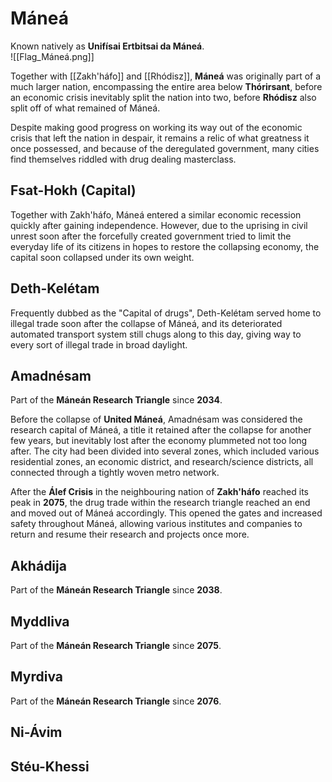 # Máneá
Known natively as **Unifísai Ertbitsai da Máneá**. \
![[Flag_Máneá.png]]

Together with [[Zakh'háfo]] and [[Rhódisz]], **Máneá** was originally part of a much larger nation, encompassing the entire area below **Thórirsant**, before an economic crisis inevitably split the nation into two, before **Rhódisz** also split off of what remained of Máneá. 

Despite making good progress on working its way out of the economic crisis that left the nation in despair, it remains a relic of what greatness it once possessed, and because of the deregulated government, many cities find themselves riddled with drug dealing masterclass.
## Fsat-Hokh (Capital)
Together with Zakh'háfo, Máneá entered a similar economic recession quickly after gaining independence. However, due to the uprising in civil unrest soon after the forcefully created government tried to limit the everyday life of its citizens in hopes to restore the collapsing economy, the capital soon collapsed under its own weight. 
## Deth-Kelétam
Frequently dubbed as the "Capital of drugs", Deth-Kelétam served home to illegal trade soon after the collapse of Máneá, and its deteriorated automated transport system still chugs along to this day, giving way to every sort of illegal trade in broad daylight. 
## Amadnésam
Part of the **Máneán Research Triangle** since **2034**.

Before the collapse of **United Máneá**, Amadnésam was considered the research capital of Máneá, a title it retained after the collapse for another few years, but inevitably lost after the economy plummeted not too long after. The city had been divided into several zones, which included various residential zones, an economic district, and research/science districts, all connected through a tightly woven metro network. 

After the **Álef Crisis** in the neighbouring nation of **Zakh'háfo** reached its peak in **2075**, the drug trade within the research triangle reached an end and moved out of Máneá accordingly. This opened the gates and increased safety throughout Máneá, allowing various institutes and companies to return and resume their research and projects once more. 
## Akhádija
Part of the **Máneán Research Triangle** since **2038**.
## Myddliva
Part of the **Máneán Research Triangle** since **2075**.
## Myrdiva
Part of the **Máneán Research Triangle** since **2076**.
## Ni-Ávim
## Stéu-Khessi
